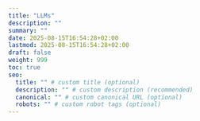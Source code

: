 ```yaml
---
title: "LLMs"
description: ""
summary: ""
date: 2025-08-15T16:54:28+02:00
lastmod: 2025-08-15T16:54:28+02:00
draft: false
weight: 999
toc: true
seo:
  title: "" # custom title (optional)
  description: "" # custom description (recommended)
  canonical: "" # custom canonical URL (optional)
  robots: "" # custom robot tags (optional)
---
```

